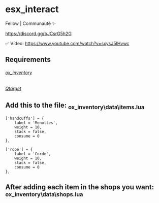 # esx_interact

Fellow | Communauté ✨

https://discord.gg/bJCsrG5h2G

✅ Vídeo: https://www.youtube.com/watch?v=sxysJ5IHvwc

## Requirements

###### [ox_inventory](https://github.com/overextended/ox_inventory)
###### [Qtarget](https://github.com/overextended/qtarget)

## **Add this to the file:** <sub>ox_inventory\data\items.lua</sub>
```
['handcuffs'] = {
	label = 'Menottes',
	weight = 10,
	stack = false,
	consume = 0
},

['rope'] = {
	label = 'Corde',
	weight = 10,
	stack = false,
	consume = 0
},
```

## **After adding each item in the shops you want:** <sub>ox_inventory\data\shops.lua</sub>

